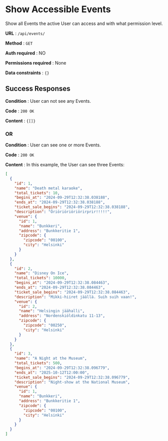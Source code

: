# Show Accessible Events

Show all Events the active User can access and with what permission level.

**URL** : `/api/events/`

**Method** : `GET`

**Auth required** : NO

**Permissions required** : None

**Data constraints** : `{}`

## Success Responses

**Condition** : User can not see any Events.

**Code** : `200 OK`

**Content** : `{[]}`

### OR

**Condition** : User can see one or more Events.

**Code** : `200 OK`

**Content** : In this example, the User can see three Events:

```json
[
  {
    "id": 1,
    "name": "Death metal karaoke",
    "total_tickets": 10,
    "begins_at": "2024-09-29T12:32:38.038188",
    "ends_at": "2024-09-29T12:32:38.038188",
    "ticket_sale_begins": "2024-09-29T12:32:38.038188",
    "description": "Öriöriöriöriörirprir!!!!!",
    "venue": {
      "id": 1,
      "name": "Bunkkeri",
      "address": "Bunkkeritie 1",
      "zipcode": {
        "zipcode": "00100",
        "city": "Helsinki"
      }
    }
  },
  {
    "id": 2,
    "name": "Disney On Ice",
    "total_tickets": 10000,
    "begins_at": "2024-09-29T12:32:38.084463",
    "ends_at": "2024-09-29T12:32:38.084463",
    "ticket_sale_begins": "2024-09-29T12:32:38.084463",
    "description": "Mikki-hiiret jäällä. Suih suih vaan!",
    "venue": {
      "id": 2,
      "name": "Helsingin jäähalli",
      "address": "Nordenskiöldinkatu 11-13",
      "zipcode": {
        "zipcode": "00250",
        "city": "Helsinki"
      }
    }
  },
  {
    "id": 3,
    "name": "A Night at the Museum",
    "total_tickets": 500,
    "begins_at": "2024-09-29T12:32:38.096779",
    "ends_at": "2025-10-12T12:00:00",
    "ticket_sale_begins": "2024-09-29T12:32:38.096779",
    "description": "Night-show at the National Museum",
    "venue": {
      "id": 1,
      "name": "Bunkkeri",
      "address": "Bunkkeritie 1",
      "zipcode": {
        "zipcode": "00100",
        "city": "Helsinki"
      }
    }
  }
]
```
